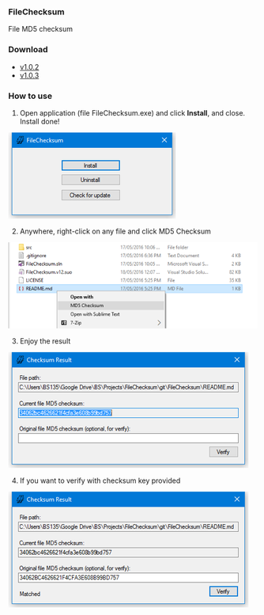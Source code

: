 ### FileChecksum
File MD5 checksum

### Download
- [v1.0.2](https://github.com/bs135/FileChecksum/raw/master/ReleaseDownload/FileChecksum-v1.0.2.zip)
- [v1.0.3](https://github.com/bs135/FileChecksum/raw/master/ReleaseDownload/FileChecksum-v1.0.3.zip)


### How to use

1. Open application (file FileChecksum.exe) and click **Install**, and close. Install done!

![](https://github.com/bs135/FileChecksum/raw/master/ScreenShot/Screenshot%202016-05-18%2000.11.46.png)



2. Anywhere, right-click on any file and click MD5 Checksum

![](https://github.com/bs135/FileChecksum/raw/master/ScreenShot/Screenshot%202016-05-18%2000.52.00.png)



3. Enjoy the result

![](https://github.com/bs135/FileChecksum/raw/master/ScreenShot/Screenshot%202016-05-18%2000.52.24.png)



4. If you want to verify with checksum key provided

![](https://github.com/bs135/FileChecksum/raw/master/ScreenShot/Screenshot%202016-05-18%2000.52.59.png)
